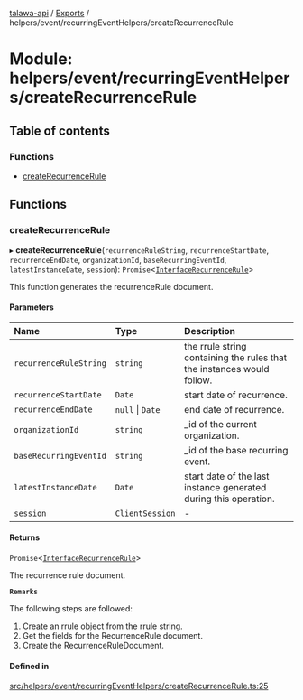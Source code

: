 [talawa-api](../README.md) / [Exports](../modules.md) / helpers/event/recurringEventHelpers/createRecurrenceRule

# Module: helpers/event/recurringEventHelpers/createRecurrenceRule

## Table of contents

### Functions

- [createRecurrenceRule](helpers_event_recurringEventHelpers_createRecurrenceRule.md#createrecurrencerule)

## Functions

### createRecurrenceRule

▸ **createRecurrenceRule**(`recurrenceRuleString`, `recurrenceStartDate`, `recurrenceEndDate`, `organizationId`, `baseRecurringEventId`, `latestInstanceDate`, `session`): `Promise`\<[`InterfaceRecurrenceRule`](../interfaces/models_RecurrenceRule.InterfaceRecurrenceRule.md)\>

This function generates the recurrenceRule document.

#### Parameters

| Name | Type | Description |
| :------ | :------ | :------ |
| `recurrenceRuleString` | `string` | the rrule string containing the rules that the instances would follow. |
| `recurrenceStartDate` | `Date` | start date of recurrence. |
| `recurrenceEndDate` | ``null`` \| `Date` | end date of recurrence. |
| `organizationId` | `string` | _id of the current organization. |
| `baseRecurringEventId` | `string` | _id of the base recurring event. |
| `latestInstanceDate` | `Date` | start date of the last instance generated during this operation. |
| `session` | `ClientSession` | - |

#### Returns

`Promise`\<[`InterfaceRecurrenceRule`](../interfaces/models_RecurrenceRule.InterfaceRecurrenceRule.md)\>

The recurrence rule document.

**`Remarks`**

The following steps are followed:
1. Create an rrule object from the rrule string.
2. Get the fields for the RecurrenceRule document.
3. Create the RecurrenceRuleDocument.

#### Defined in

[src/helpers/event/recurringEventHelpers/createRecurrenceRule.ts:25](https://github.com/adi790uu/talawa-api/blob/b1ec05b/src/helpers/event/recurringEventHelpers/createRecurrenceRule.ts#L25)
